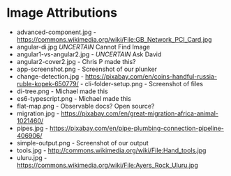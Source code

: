 # Image Attributions

- advanced-component.jpg - https://commons.wikimedia.org/wiki/File:GB_Network_PCI_Card.jpg
- angular-di.jpg *UNCERTAIN* Cannot Find Image
- angular1-vs-angular2.jpg - *UNCERTAIN* Ask David
- angular2-cover2.jpg - Chris P made this?
- app-screenshot.png - Screenshot of our plunker
- change-detection.jpg -  https://pixabay.com/en/coins-handful-russia-ruble-kopek-650779/ - cli-folder-setup.png - Screenshot of files
- di-tree.png - Michael made this
- es6-typescript.png - Michael made this
- flat-map.png - Observable docs? Open source?
- migration.jpg - https://pixabay.com/en/great-migration-africa-animal-1021460/
- pipes.jpg - https://pixabay.com/en/pipe-plumbing-connection-pipeline-406906/
- simple-output.png - Screenshot of our output
- tools.jpg - http://commons.wikimedia.org/wiki/File:Hand_tools.jpg
- uluru.jpg - https://commons.wikimedia.org/wiki/File:Ayers_Rock_Uluru.jpg
